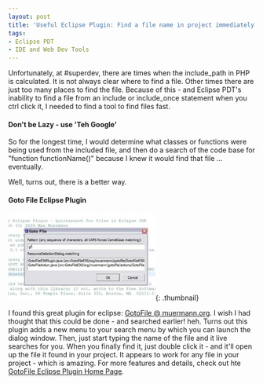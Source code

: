 ```yaml
---
layout: post
title: 'Useful Eclipse Plugin: Find a file name in project immediately'
tags:
- Eclipse PDT
- IDE and Web Dev Tools
---
```


Unfortunately, at #superdev, there are times when the include_path in PHP is calculated.  It is not always clear where to find a file.  Other times there are just too many places to find the file.  Because of this - and Eclipse PDT's inability to find a file from an include or include_once statement when you ctrl click it, I needed to find a tool to find files fast.

#### Don't be Lazy - use 'Teh Google'

So for the longest time, I would determine what classes or functions were being used from the included file, and then do a search of the code base for "function functionName()" because I knew it would find that file ... eventually.

Well, turns out, there is a better way.

#### Goto File Eclipse Plugin

[![](/uploads/2008/screenshot-300x177.jpg)](/uploads/2008/screenshot.jpg){: .thumbnail}

I found this great plugin for eclipse: [GotoFile @ muermann.org](http://muermann.org/gotofile/).  I wish I had thought that this could be done - and searched earlier! heh.  Turns out this plugin adds a new menu to your search menu by which you can launch the dialog window.  Then, just start typing the name of the file and it live searches for you.  When you finally find it, just double click it - and it'll open up the file it found in your project.  It appears to work for any file in your project - which is amazing.  For more features and details, check out hte [GotoFile Eclipse Plugin Home Page](http://muermann.org/gotofile/).

